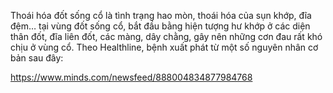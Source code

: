 Thoái hóa đốt sống cổ là tình trạng hao mòn, thoái hóa của sụn khớp, đĩa đệm… tại vùng đốt sống cổ, bắt đầu bằng hiện tượng hư khớp ở các diện thân đốt, đĩa liên đốt, các màng, dây chằng, gây nên những cơn đau rất khó chịu ở vùng cổ. Theo Healthline, bệnh xuất phát từ một số nguyên nhân cơ bản sau đây:




https://www.minds.com/newsfeed/888004834877984768
